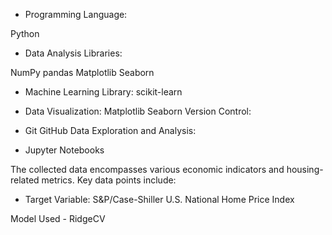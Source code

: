 * Programming Language:

Python
* Data Analysis Libraries:

NumPy
pandas
Matplotlib
Seaborn

* Machine Learning Library: 
scikit-learn

* Data Visualization:
Matplotlib
Seaborn
Version Control:

* Git
GitHub
Data Exploration and Analysis:

* Jupyter Notebooks

The collected data encompasses various economic indicators and housing-related metrics. Key data points include:

* Target Variable: S&P/Case-Shiller U.S. National Home Price Index


Model Used - RidgeCV
